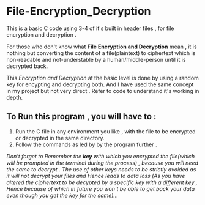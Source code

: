 # File-Encryption_Decryption

This is a basic C code using 3-4 of it's built in header files , for file encryption and decryption . 

For those who don't know what **File Encryption and Decryption** mean , it is nothing but converting the content of a file(plaintext) to ciphertext which is non-readable and not-understable by a human/middle-person until it is decrypted back.

This *Encryption and Decryption* at the basic level is done by using a random key for encypting and decrypting both. And I have used the same concept in my project but not very direct . Refer to code to understand it's working in depth.

## To Run this program , you will have to :
1) Run the C file in any environment you like , with the file to be encrypted or decrypted in the same directory.
2) Follow the commands as led by by the program further .

*Don't forget to Remember the **key** with which you encrypted the file(which will be prompted in the terminal during the process) , because you will need the same to decrypt . The use of other keys needs to be strictly avoided as it will not decrypt your files and Hence leads to data loss (As you have altered the ciphertext to be decypted by a specific key with a different key , Hence because of which in future you won't be able to get back your data even though you get the key for the same)...*
